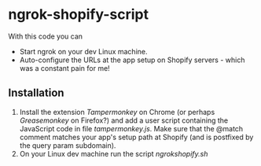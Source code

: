 # ngrok-shopify-script
With this code you can 
* Start ngrok on your dev Linux machine.
* Auto-configure the URLs at the app setup on Shopify servers - which was a constant pain for me!

Installation
--
1. Install the extension *Tampermonkey* on Chrome (or perhaps *Greasemonkey* on Firefox?) and add a user script containing the JavaScript code in file *tampermonkey.js*. Make sure that the @match comment matches your app's setup path at Shopify (and is postfixed by the query param subdomain).
2. On your Linux dev machine run the script *ngrokshopify.sh* 
